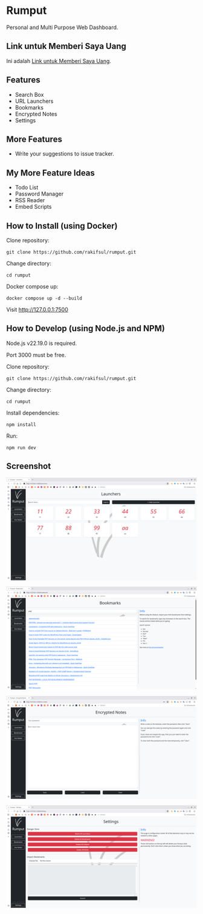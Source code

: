 # Rumput

Personal and Multi Purpose Web Dashboard.

## Link untuk Memberi Saya Uang

Ini adalah [Link untuk Memberi Saya Uang](https://karyakarsa.com/rakifsul/info).

## Features

- Search Box
- URL Launchers
- Bookmarks
- Encrypted Notes
- Settings

## More Features

- Write your suggestions to issue tracker.

## My More Feature Ideas

- Todo List
- Password Manager
- RSS Reader
- Embed Scripts

## How to Install (using Docker)

Clone repository:

```
git clone https://github.com/rakifsul/rumput.git
```

Change directory:

```
cd rumput
```

Docker compose up:

```
docker compose up -d --build
```

Visit http://127.0.0.1:7500

## How to Develop (using Node.js and NPM)

Node.js v22.19.0 is required.

Port 3000 must be free.

Clone repository:

```
git clone https://github.com/rakifsul/rumput.git
```

Change directory:

```
cd rumput
```

Install dependencies:

```
npm install
```

Run:

```
npm run dev
```

## Screenshot

![screenshot](./.screenshots/screenshot-1.png "Screenshot")

![screenshot](./.screenshots/screenshot-2.png "Screenshot")

![screenshot](./.screenshots/screenshot-3.png "Screenshot")

![screenshot](./.screenshots/screenshot-4.png "Screenshot")
